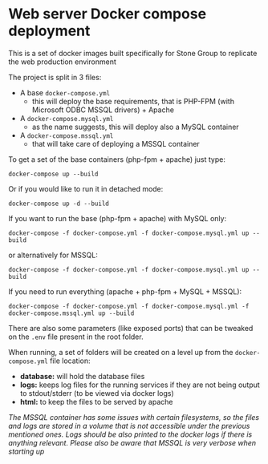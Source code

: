 # Web server Docker compose deployment

This is a set of docker images built specifically for Stone Group to replicate the web production environment

The project is split in 3 files:

- A base `docker-compose.yml`
    - this will deploy the base requirements, that is PHP-FPM (with Microsoft ODBC MSSQL drivers) + Apache
- A `docker-compose.mysql.yml`
    - as the name suggests, this will deploy also a MySQL container
- A `docker-compose.mssql.yml`
    - that will take care of deploying a MSSQL container

To get a set of the base containers (php-fpm + apache) just type:
```shell
docker-compose up --build
```

Or if you would like to run it in detached mode:
```shell
docker-compose up -d --build
```

If you want to run the base (php-fpm + apache) with MySQL only:
```shell
docker-compose -f docker-compose.yml -f docker-compose.mysql.yml up --build
```

or alternatively for MSSQL:
```shell
docker-compose -f docker-compose.yml -f docker-compose.mysql.yml up --build
```

If you need to run everything (apache + php-fpm + MySQL + MSSQL):
```shell
docker-compose -f docker-compose.yml -f docker-compose.mysql.yml -f docker-compose.mssql.yml up --build
```

There are also some parameters (like exposed ports) that can be tweaked on the `.env` file present in the root folder.

When running, a set of folders will be created on a level up from the `docker-compose.yml` file location:
 - **database:** will hold the database files
 - **logs:** keeps log files for the running services if they are not being output to stdout/stderr (to be viewed via docker logs)
 - **html:** to keep the files to be served by apache

 *The MSSQL container has some issues with certain filesystems, so the files and logs are stored in a volume that is not accessible under the previous mentioned ones. Logs should be also printed to the docker logs if there is anything relevant. Please also be aware that MSSQL is very verbose when starting up*